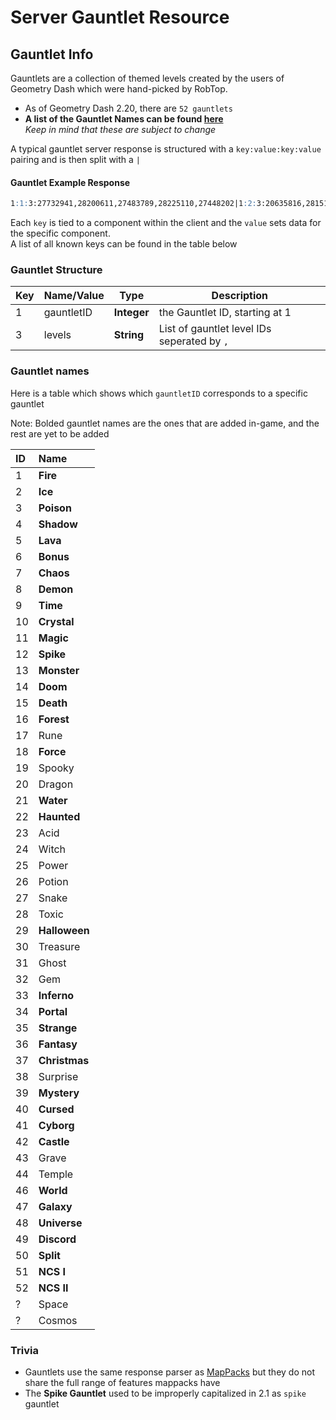 # Server Gauntlet Resource

## Gauntlet Info

Gauntlets are a collection of themed levels created by the users of Geometry Dash which were hand-picked by RobTop.

 - As of Geometry Dash 2.20, there are `52 gauntlets`
 - **A list of the Gauntlet Names can be found [here](/resources/server/gauntlet?id=gauntlet-names)**<br/>*Keep in mind that these are subject to change*

A typical gauntlet server response is structured with a `key:value:key:value` pairing and is then split with a `|`
<!-- tabs:start -->

#### **Gauntlet Example Response**
```md
1:1:3:27732941,28200611,27483789,28225110,27448202|1:2:3:20635816,28151870,25969464,24302376,27399722 
```
<!-- tabs:end -->

Each `key` is tied to a component within the client and the `value` sets data for the specific component.  
A list of all known keys can be found in the table below

### Gauntlet Structure

| Key | Name/Value | Type       | Description                           |
| --- | ---------- | ---------- | ------------------------------------- |
| 1   | gauntletID | **Integer**| the Gauntlet ID, starting at 1        |
| 3   | levels     | **String** | List of gauntlet level IDs seperated by `,`|

### Gauntlet names

Here is a table which shows which `gauntletID` corresponds to a specific gauntlet

<!-- table made with a json to mdtable script so it looks ugky :/-->
Note: Bolded gauntlet names are the ones that are added in-game, and the rest are yet to be added

| ID | Name |
|:---|:-----|
| 1  | **Fire** |
| 2  | **Ice** |
| 3  | **Poison** |
| 4  | **Shadow** |
| 5  | **Lava** |
| 6  | **Bonus** |
| 7  | **Chaos** |
| 8  | **Demon** |
| 9  | **Time** |
| 10 | **Crystal** |
| 11 | **Magic** |
| 12 | **Spike**|
| 13 | **Monster** |
| 14 | **Doom** |
| 15 | **Death** |
| 16 | **Forest** |
| 17 | Rune |
| 18 | **Force** |
| 19 | Spooky |
| 20 | Dragon |
| 21 | **Water** |
| 22 | **Haunted** |
| 23 | Acid |
| 24 | Witch |
| 25 | Power |
| 26 | Potion |
| 27 | Snake |
| 28 | Toxic |
| 29 | **Halloween** |
| 30 | Treasure |
| 31 | Ghost |
| 32 | Gem |
| 33 | **Inferno** |
| 34 | **Portal** |
| 35 | **Strange** |
| 36 | **Fantasy** |
| 37 | **Christmas** |
| 38 | Surprise |
| 39 | **Mystery** |
| 40 | **Cursed** |
| 41 | **Cyborg** |
| 42 | **Castle** |
| 43 | Grave |
| 44 | Temple |
| 46 | **World** |
| 47 | **Galaxy** |
| 48 | **Universe** |
| 49 | **Discord** |
| 50 | **Split** |
| 51 | **NCS I** |
| 52 | **NCS II** |
| ?  | Space |
| ?  | Cosmos |

### Trivia

- Gauntlets use the same response parser as [MapPacks](/resources/server/mappack) but they do not share the full range of features mappacks have
- The **Spike Gauntlet** used to be improperly capitalized in 2.1 as `spike` gauntlet
